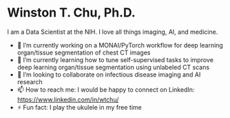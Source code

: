# Winston T. Chu, Ph.D.

I am a Data Scientist at the NIH. I love all things imaging, AI, and medicine.

- 🔭 I’m currently working on a MONAI/PyTorch workflow for deep learning organ/tissue segmentation of chest CT images
- 🌱 I’m currently learning how to tune self-supervised tasks to improve deep learning organ/tissue segmentation using unlabeled CT scans
- 👯 I’m looking to collaborate on infectious disease imaging and AI research
- 📫 How to reach me: I would be happy to connect on LinkedIn: https://www.linkedin.com/in/wtchu/
- ⚡ Fun fact: I play the ukulele in my free time

<!--
**wtchu8/wtchu8** is a ✨ _special_ ✨ repository because its `README.md` (this file) appears on your GitHub profile.

Here are some ideas to get you started:

- 🔭 I’m currently working on ...
- 🌱 I’m currently learning ...
- 👯 I’m looking to collaborate on ...
- 🤔 I’m looking for help with ...
- 💬 Ask me about ...
- 📫 How to reach me: ...
- 😄 Pronouns: ...
- ⚡ Fun fact: ...
-->
